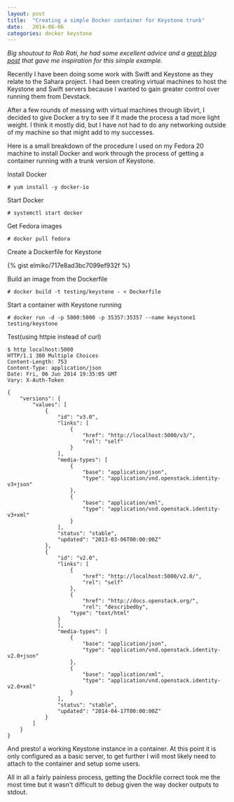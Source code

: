 ```yaml
---
layout: post
title:  "Creating a simple Docker container for Keystone trunk"
date:   2014-06-06
categories: docker keystone
---
```


*Big shoutout to Rob Rati, he had some excellent advice and a
[great blog post](http://rrati.github.io/blog/2014/05/09/apache-hadoop-plus-docker-plus-fedora-issues-and-limitations/)
that gave me inspiration for this simple example.*

Recently I have been doing some work with Swift and Keystone as they relate to
the Sahara project. I had been creating virtual machines to host the Keystone
and Swift servers because I wanted to gain greater control over running them
from Devstack.

After a few rounds of messing with virtual machines through libvirt, I decided
to give Docker a try to see if it made the process a tad more light weight. I
think it mostly did, but I have not had to do any networking outside of my
machine so that might add to my successes.

Here is a small breakdown of the procedure I used on my Fedora 20 machine to
install Docker and work through the process of getting a container running
with a trunk version of Keystone.

Install Docker

    # yum install -y docker-io

Start Docker

    # systemctl start docker

Get Fedora images

    # docker pull fedora

Create a Dockerfile for Keystone

{% gist elmiko/717e8ad3bc7099ef932f %}

Build an image from the Dockerfile

    # docker build -t testing/keystone - < Dockerfile

Start a container with Keystone running

    # docker run -d -p 5000:5000 -p 35357:35357 --name keystone1 testing/keystone

Test(using httpie instead of curl)

    $ http localhost:5000
    HTTP/1.1 300 Multiple Choices
    Content-Length: 753
    Content-Type: application/json
    Date: Fri, 06 Jun 2014 19:35:05 GMT
    Vary: X-Auth-Token

    {
        "versions": {
            "values": [
                {
                    "id": "v3.0", 
                    "links": [
                        {
                            "href": "http://localhost:5000/v3/", 
                            "rel": "self"
                        }
                    ], 
                    "media-types": [
                        {
                            "base": "application/json", 
                            "type": "application/vnd.openstack.identity-v3+json"
                        }, 
                        {
                            "base": "application/xml", 
                            "type": "application/vnd.openstack.identity-v3+xml"
                        }
                    ], 
                    "status": "stable", 
                    "updated": "2013-03-06T00:00:00Z"
                }, 
                {
                    "id": "v2.0", 
                    "links": [
                        {
                            "href": "http://localhost:5000/v2.0/", 
                            "rel": "self"
                        }, 
                        {
                            "href": "http://docs.openstack.org/", 
                            "rel": "describedby", 
                        "type": "text/html"
                    }
                    ], 
                    "media-types": [
                        {
                            "base": "application/json", 
                            "type": "application/vnd.openstack.identity-v2.0+json"
                        }, 
                        {
                            "base": "application/xml", 
                            "type": "application/vnd.openstack.identity-v2.0+xml"
                        }
                    ], 
                    "status": "stable", 
                    "updated": "2014-04-17T00:00:00Z"
                }
            ]
        }
    }

And presto! a working Keystone instance in a container. At this point it is
only configured as a basic server, to get further I will most likely need to
attach to the container and setup some users.

All in all a fairly painless process, getting the Dockfile correct took me the
most time but it wasn't difficult to debug given the way docker outputs to
stdout.
